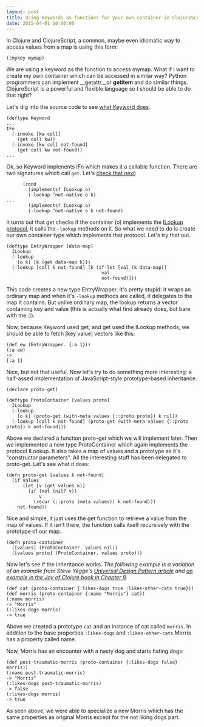 ```yaml
---
layout: post
title: Using keywords as functions for your own container in ClojureScript
date: 2015-04-01 10:00:00
---
```


In Clojure and ClojureScript, a common, maybe even idiomatic way to access values from a map is using this form:

```(:mykey mymap)```

We are using a keyword as the function to access mymap. What if I want to create my own container which can be accessed
in similar way? Python programmers can implement __getattr__or __getitem__ and
do similar things. ClojureScript is a powerful and flexible
language so I should be able to do that right?

Let's dig into the source code to see [what Keyword
does](https://github.com/clojure/clojurescript/blob/4eebd45bd82f40c8e656d97ee996ed91c48a3ec5/src/cljs/cljs/core.cljs#L2778).

```
(deftype Keyword
...
IFn
  (-invoke [kw coll]
    (get coll kw))
  (-invoke [kw coll not-found]
    (get coll kw not-found))
...
```

Ok, so Keyword implenents IFn which makes it a callable
function. There are two signatures which call ``get``. Let's [check
that
next](https://github.com/clojure/clojurescript/blob/4eebd45bd82f40c8e656d97ee996ed91c48a3ec5/src/cljs/cljs/core.cljs#L1567):

```
      (cond
        (implements? ILookup o)
        (-lookup ^not-native o k)
...
        (implements? ILookup o)
        (-lookup ^not-native o k not-found)
```

It turns out that get checks if the container (o) implements the
[ILookup
protocol](https://github.com/clojure/clojurescript/blob/4eebd45bd82f40c8e656d97ee996ed91c48a3ec5/src/cljs/cljs/core.cljs#L391),
it calls the ``-lookup`` methods on it. So what we need to do is
create our own container type which implements that protocol. Let's
try that out.

```
(deftype EntryWrapper [data-map]
  ILookup
  (-lookup
    [o k] [k (get data-map k)])
  (-lookup [coll k not-found] [k (if-let [val (k data-map)]
                                   val
                                   not-found)]))
```

This code creates a new type EntryWrapper. It's pretty stupid: it
wraps an ordinary map and when it's ``-lookup`` methods are called, it
delegates to the map it contains. But unlike ordinary map, the lookup
returns a vector containing key and value (this is actually what find
already does, but bare with me :)).

Now, because Keyword used get, and get used the ILookup methods, we should be able to fetch [key value] vectors like this:

```
(def ew (EntryWrapper. {:a 1}))
(:a ew)
->
[:a 1]
```

Nice, but not that useful. Now let's try to do something more
interesting: a half-assed implementation of JavaScript-style
prototype-based inheritance.


```
(declare proto-get)

(deftype ProtoContainer [values proto]
  ILookup
  (-lookup
    [o k] (proto-get (with-meta values {::proto proto}) k nil))
  (-lookup [coll k not-found] (proto-get (with-meta values {::proto proto}) k not-found)))
```

Above we declared a function proto-get which we will implement
later. Then we implemented a new type ProtoContainer which again
implements the protocol ILookup. It also takes a map of values and a
prototype as it's "constructor parameters". All the interesting stuff
has been delegated to proto-get. Let's see what it does:


```
(defn proto-get [values k not-found]
  (if values
      (let [v (get values k)]
        (if (not (nil? v))
            v
          (recur (::proto (meta values)) k not-found)))
    not-found))
```

Nice and simple, it just uses the get function to retrieve a value
from the map of values. If it isn't there, the function calls itself
recursively with the prototype of our map.

```
(defn proto-container
  ([values] (ProtoContainer. values nil))
  ([values proto] (ProtoContainer. values proto)))
```

Now let's see if the inheritance works. _The following example is a variation
of an example from Steve Yegge's [Universal Design Pattern
article](http://steve-yegge.blogspot.fi/2008/10/universal-design-pattern.html)
and [an example in the Joy of Clojure book in Chapter 9](http://www.joyofclojure.com/)._

```
(def cat (proto-container {:likes-dogs true :likes-other-cats true}))
(def morris (proto-container {:name "Morris"} cat))
(:name morris)
-> "Morris"
(:likes-dogs morris)
-> true
```

Above we created a prototype ``cat`` and an instance of cat called
``morris``. In addition to the base properties ``:likes-dogs`` and
``:likes-other-cats`` Morris has a property called name.

Now, Morris has an encounter with a nasty dog and starts hating dogs:

```
(def post-traumatic-morris (proto-container {:likes-dogs false} morris))
(:name post-traumatic-morris)
-> "Morris"
(:likes-dogs post-traumatic-morris)
-> false
(:likes-dogs morris)
-> true
```

As seen above, we were able to specialize a new Morris which has the
same properties as original Morris except for the not liking dogs
part.